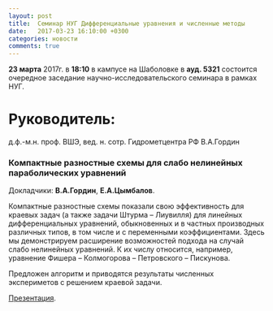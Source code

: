 ```yaml
---
layout: post
title:  Семинар НУГ Дифференциальные уравнения и численные методы
date:   2017-03-23 16:10:00 +0300
categories: новости
comments: true
---
```


**23 марта** 2017г. в **18:10** в кампусе на Шаболовке в **ауд. 5321** состоится очередное заседание научно-исследовательского семинара в рамках НУГ.

# Руководитель:

д.ф.-м.н. проф. ВШЭ, вед. н. сотр. Гидрометцентра РФ В.А.Гордин

### Компактные разностные схемы для слабо нелинейных параболических уравнений

Докладчики: **В.А.Гордин**, **Е.А.Цымбалов**.

Компактные разностные схемы показали свою эффективность для краевых задач  (а также задачи Штурма – Лиувилля) для линейных дифференциальных уравнений, обыкновенных и в частных производных различных типов, в том числе и с переменными коэффициентами. Здесь мы демонстрируем расширение возможностей подхода на случай слабо нелинейных уравнений. К их числу относится, например, уравнение Фишера – Колмогорова – Петровского – Пискунова.

Предложен алгоритм и приводятся результаты численных экспериметов с решением краевой задачи.

[Презентация]().
